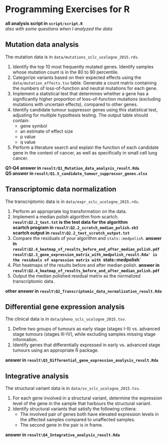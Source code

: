 # Programming Exercises for R

**all analysis script in `script/script.R`**  
*also with some questions when I analyzed the data*

## Mutation data analysis

The mutation data is in `data/mutations_sclc_ucologne_2015.rds`.

1. Identify the top 10 most frequently mutated genes.
   Identify samples whose mutation count is in the 80 to 90 percentile.
2. Categorize variants based on their expected effects using the
   `data/mutation_effects.tsv` table.
   Generate a count matrix containing the numbers of loss-of-function
   and neutral mutations for each gene.
3. Implement a statistical test that determines whether a gene has a
   significantly higher proportion of loss-of-function mutations
   (excluding mutations with uncertain effects),
   compared to other genes.
4. Identify candidate tumour suppressor genes using this statistical test,
   adjusting for multiple hypothesis testing.
   The output table should contain:
     - gene symbol
     - an estimate of effect size
     - p value
     - q value
5. Perform a literature search and explain the function of each candidate
   gene in the context of cancer, as well as specifically in small cell 
   lung cancer.
   
**Q1-Q4 answer in `result/Q1_Mutation_data_analysis_result.Rda`**    
**Q5 answer in `result/Q1.5_candidate_tumour_suppressor_genes.xlsx`**

## Transcriptomic data normalization

The transcriptomic data is in `data/expr_sclc_ucologne_2015.rds`.

1. Perform an appropriate log transformation on the data.
2. Implement a median polish algorithm from scartch.  
    **`result\Q2.2_test.txt` is the test data for the algorithm**   
    **scartch program in `result\Q2.2_scratch_median_polish.sb3`**   
    **scartch output in `result\Q2.2_test_scratch_output.txt`**   
3. Compare the residuals of your algorithm and `stats::medpolish`.
    **answer in `result\Q2.4_heatmap_of_results_before_and_after_median_polish.pdf`**    
    **`result\Q2.3_gene_expression_matrix_with_medpolish_result.Rda' is the residuals of expression matrix with `stats::medpolish`**   
4. Plot heatmaps of the results before and after median polish.
    **answer in `result\Q2.4_heatmap_of_results_before_and_after_median_polish.pdf`**   
5. Output the median polished residual matrix as the normalized transcriptomic data.

**other answer in `result\Q2_Transcriptomic_data_normalization_result.Rda`**


## Differential gene expression analysis

The clinical data is in `data/pheno_sclc_ucologne_2015.tsv`.

1. Define two groups of tumours as early stage (stages I-II) vs. advanced stage
   tumours (stages III-IV), while excluding samples missing stage information.
2. Identify genes that differentially expressed in early vs. advanced stage
   tumours using an appropriate R package.
   
 **answer in `result\Q3_Differential_gene_expression_analysis_result.Rda`**

## Integrative analysis

The structural variant data is in `data/sv_sclc_ucologne_2015.tsv`.

1. For each gene involved in a structural variant, determine the expression 
   level of the gene in the sample that harbours the structural variant.
2. Identify structural variants that satisfy the following critiera:
      - The involved pair of genes both have elevated expression levels
        in the affected samples compared to unaffected samples.
      - The second gene in the pair is in frame.

**answer in `result\Q4_Integrative_analysis_result.Rda`**


